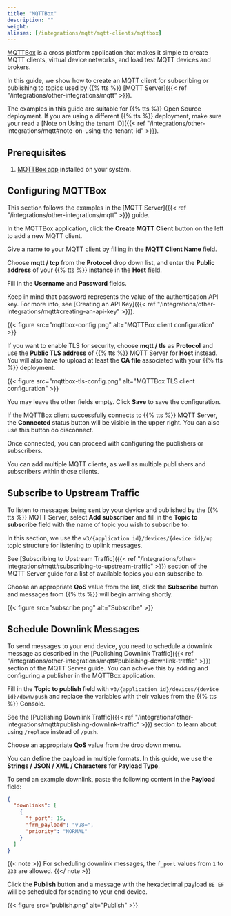 ```yaml
---
title: "MQTTBox"
description: ""
weight:
aliases: [/integrations/mqtt/mqtt-clients/mqttbox]
---
```


[MQTTBox](http://workswithweb.com/mqttbox.html) is a cross platform application that makes it simple to create MQTT clients, virtual device networks, and load test MQTT devices and brokers.

<!--more-->

In this guide, we show how to create an MQTT client for subscribing or publishing to topics used by {{% tts %}} [MQTT Server]({{< ref "/integrations/other-integrations/mqtt" >}}).

The examples in this guide are suitable for {{% tts %}} Open Source deployment. If you are using a different {{% tts %}} deployment, make sure your read a [Note on Using the tenant ID]({{< ref "/integrations/other-integrations/mqtt#note-on-using-the-tenant-id" >}}).

## Prerequisites

1. [MQTTBox app](http://workswithweb.com/html/mqttbox/downloads.html) installed on your system.

## Configuring MQTTBox

This section follows the examples in the [MQTT Server]({{< ref "/integrations/other-integrations/mqtt" >}}) guide.

In the MQTTBox application, click the **Create MQTT Client** button on the left to add a new MQTT client.

Give a name to your MQTT client by filling in the **MQTT Client Name** field.

Choose **mqtt / tcp** from the **Protocol** drop down list, and enter the **Public address** of your {{% tts %}} instance in the **Host** field.

Fill in the **Username** and **Password** fields.

Keep in mind that password represents the value of the authentication API key. For more info, see [Creating an API Key]({{< ref "/integrations/other-integrations/mqtt#creating-an-api-key" >}}).

{{< figure src="mqttbox-config.png" alt="MQTTBox client configuration" >}}

If you want to enable TLS for security, choose **mqtt / tls** as **Protocol** and use the **Public TLS address** of {{% tts %}} MQTT Server for **Host** instead. You will also have to upload at least the **CA file** associated with your {{% tts %}} deployment.

{{< figure src="mqttbox-tls-config.png" alt="MQTTBox TLS client configuration" >}}

You may leave the other fields empty. Click **Save** to save the configuration.

If the MQTTBox client successfully connects to {{% tts %}} MQTT Server, the **Connected** status button will be visible in the upper right. You can also use this button do disconnect.

Once connected, you can proceed with configuring the publishers or subscribers.

You can add multiple MQTT clients, as well as multiple publishers and subscribers within those clients.

## Subscribe to Upstream Traffic

To listen to messages being sent by your device and published by the {{% tts %}} MQTT Server, select **Add subscriber** and fill in the **Topic to subscribe** field with the name of topic you wish to subscribe to.

In this section, we use the `v3/{application id}/devices/{device id}/up` topic structure for listening to uplink messages.

See [Subscribing to Upstream Traffic]({{< ref "/integrations/other-integrations/mqtt#subscribing-to-upstream-traffic" >}}) section of the MQTT Server guide for a list of available topics you can subscribe to.

Choose an appropriate **QoS** value from the list, click the **Subscribe** button and messages from {{% tts %}} will begin arriving shortly.

{{< figure src="subscribe.png" alt="Subscribe" >}}

## Schedule Downlink Messages

To send messages to your end device, you need to schedule a downlink message as described in the [Publishing Downlink Traffic]({{< ref "/integrations/other-integrations/mqtt#publishing-downlink-traffic" >}}) section of the MQTT Server guide. You can achieve this by adding and configuring a publisher in the MQTTBox application.

Fill in the **Topic to publish** field with `v3/{application id}/devices/{device id}/down/push` and replace the variables with their values from the {{% tts %}} Console.

See the [Publishing Downlink Traffic]({{< ref "/integrations/other-integrations/mqtt#publishing-downlink-traffic" >}}) section to learn about using `/replace` instead of `/push`.

Choose an appropriate **QoS** value from the drop down menu.

You can define the payload in multiple formats. In this guide, we use the **Strings / JSON / XML / Characters** for **Payload Type**.

To send an example downlink, paste the following content in the **Payload** field:

```json
{
  "downlinks": [
    {
      "f_port": 15,
      "frm_payload": "vu8=",
      "priority": "NORMAL"
    }
  ]
}
```

{{< note >}} For scheduling downlink messages, the `f_port` values from `1` to `233` are allowed. {{</ note >}}

Click the **Publish** button and a message with the hexadecimal payload `BE EF` will be scheduled for sending to your end device.

{{< figure src="publish.png" alt="Publish" >}}

